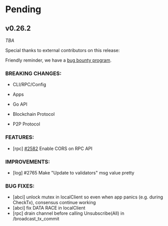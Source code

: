 # Pending

## v0.26.2

*TBA*

Special thanks to external contributors on this release:

Friendly reminder, we have a [bug bounty program](https://hackerone.com/tendermint).

### BREAKING CHANGES:

* CLI/RPC/Config

* Apps

* Go API

* Blockchain Protocol

* P2P Protocol

### FEATURES:

- [rpc] [\#2582](https://github.com/tendermint/tendermint/issues/2582) Enable CORS on RPC API

### IMPROVEMENTS:

- [log] \#2765 Make "Update to validators" msg value pretty

### BUG FIXES:

- [abci] unlock mutex in localClient so even when app panics (e.g. during CheckTx), consensus continue working
- [abci] fix DATA RACE in localClient
- [rpc] drain channel before calling Unsubscribe(All) in /broadcast_tx_commit
